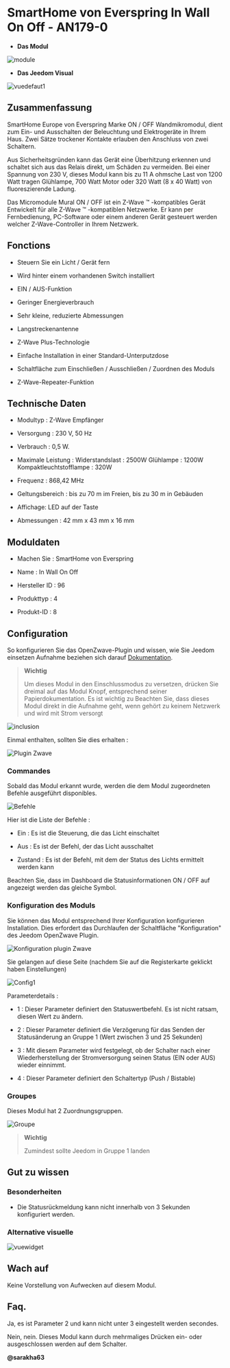 SmartHome von Everspring In Wall On Off - AN179-0
================================================

-   **Das Modul**

![module](images/smarthomebyeverspring.AN179-0/module.jpg)

-   **Das Jeedom Visual**

![vuedefaut1](images/smarthomebyeverspring.AN179-0/vuedefaut1.jpg)

Zusammenfassung
------

SmartHome Europe von Everspring Marke ON / OFF Wandmikromodul,
dient zum Ein- und Ausschalten der Beleuchtung und
Elektrogeräte in Ihrem Haus. Zwei Sätze trockener Kontakte
erlauben den Anschluss von zwei Schaltern.

Aus Sicherheitsgründen kann das Gerät eine Überhitzung erkennen und schaltet sich aus
das Relais direkt, um Schäden zu vermeiden. Bei einer Spannung von 230
V, dieses Modul kann bis zu 11 A ohmsche Last von 1200 Watt tragen
Glühlampe, 700 Watt Motor oder 320 Watt (8 x 40 Watt) von
fluoreszierende Ladung.

Das Micromodule Mural ON / OFF ist ein Z-Wave ™ -kompatibles Gerät
Entwickelt für alle Z-Wave ™ -kompatiblen Netzwerke. Er
kann per Fernbedienung, PC-Software oder einem anderen Gerät gesteuert werden
welcher Z-Wave-Controller in Ihrem Netzwerk.

Fonctions
---------

-   Steuern Sie ein Licht / Gerät fern

-   Wird hinter einem vorhandenen Switch installiert

-   EIN / AUS-Funktion

-   Geringer Energieverbrauch

-   Sehr kleine, reduzierte Abmessungen

-   Langstreckenantenne

-   Z-Wave Plus-Technologie

-   Einfache Installation in einer Standard-Unterputzdose

-   Schaltfläche zum Einschließen / Ausschließen / Zuordnen des Moduls

-   Z-Wave-Repeater-Funktion

Technische Daten
---------------------------

-   Modultyp : Z-Wave Empfänger

-   Versorgung : 230 V, 50 Hz

-   Verbrauch : 0,5 W.

-   Maximale Leistung : Widerstandslast : 2500W Glühlampe : 1200W Kompaktleuchtstofflampe : 320W

-   Frequenz : 868,42 MHz

-   Geltungsbereich : bis zu 70 m im Freien, bis zu 30 m in Gebäuden

-   Affichage: LED auf der Taste

-   Abmessungen : 42 mm x 43 mm x 16 mm

Moduldaten
-----------------

-   Machen Sie : SmartHome von Everspring

-   Name : In Wall On Off

-   Hersteller ID : 96

-   Produkttyp : 4

-   Produkt-ID : 8

Configuration
-------------

So konfigurieren Sie das OpenZwave-Plugin und wissen, wie Sie Jeedom einsetzen
Aufnahme beziehen sich darauf
[Dokumentation](https://doc.jeedom.com/de_DE/plugins/automation%20protocol/openzwave/).

> **Wichtig**
>
> Um dieses Modul in den Einschlussmodus zu versetzen, drücken Sie dreimal auf das Modul
> Knopf, entsprechend seiner Papierdokumentation. Es ist wichtig zu
> Beachten Sie, dass dieses Modul direkt in die Aufnahme geht, wenn
> gehört zu keinem Netzwerk und wird mit Strom versorgt

![inclusion](images/smarthomebyeverspring.AN179-0/inclusion.jpg)

Einmal enthalten, sollten Sie dies erhalten :

![Plugin Zwave](images/smarthomebyeverspring.AN179-0/information.jpg)

### Commandes

Sobald das Modul erkannt wurde, werden die dem Modul zugeordneten Befehle ausgeführt
disponibles.

![Befehle](images/smarthomebyeverspring.AN179-0/commandes.jpg)

Hier ist die Liste der Befehle :

-   Ein : Es ist die Steuerung, die das Licht einschaltet

-   Aus : Es ist der Befehl, der das Licht ausschaltet

-   Zustand : Es ist der Befehl, mit dem der Status des Lichts ermittelt werden kann

Beachten Sie, dass im Dashboard die Statusinformationen ON / OFF auf angezeigt werden
das gleiche Symbol.

### Konfiguration des Moduls

Sie können das Modul entsprechend Ihrer Konfiguration konfigurieren
Installation. Dies erfordert das Durchlaufen der Schaltfläche "Konfiguration" des
Jeedom OpenZwave Plugin.

![Konfiguration plugin Zwave](images/plugin/bouton_configuration.jpg)

Sie gelangen auf diese Seite (nachdem Sie auf die Registerkarte geklickt haben
Einstellungen)

![Config1](images/smarthomebyeverspring.AN179-0/config1.jpg)

Parameterdetails :

-   1 : Dieser Parameter definiert den Statuswertbefehl. Es ist nicht ratsam, diesen Wert zu ändern.

-   2 : Dieser Parameter definiert die Verzögerung für das Senden der Statusänderung an Gruppe 1 (Wert zwischen 3 und 25 Sekunden)

-   3 : Mit diesem Parameter wird festgelegt, ob der Schalter nach einer Wiederherstellung der Stromversorgung seinen Status (EIN oder AUS) wieder einnimmt.

-   4 : Dieser Parameter definiert den Schaltertyp (Push / Bistable)

### Groupes

Dieses Modul hat 2 Zuordnungsgruppen.

![Groupe](images/smarthomebyeverspring.AN179-0/groupe.jpg)

> **Wichtig**
>
> Zumindest sollte Jeedom in Gruppe 1 landen

Gut zu wissen
------------

### Besonderheiten

-   Die Statusrückmeldung kann nicht innerhalb von 3 Sekunden konfiguriert werden.

### Alternative visuelle

![vuewidget](images//smarthomebyeverspring.AN179-0/vuewidget.jpg)

Wach auf
-------

Keine Vorstellung von Aufwecken auf diesem Modul.

Faq.
------

Ja, es ist Parameter 2 und kann nicht unter 3 eingestellt werden
secondes.

Nein, nein. Dieses Modul kann durch mehrmaliges Drücken ein- oder ausgeschlossen werden
auf dem Schalter.

**@sarakha63**
